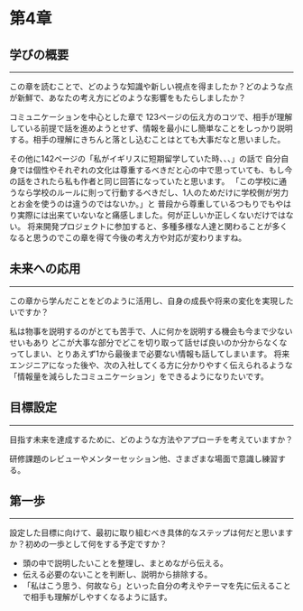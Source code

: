 # 第4章
## 学びの概要

---

この章を読むことで、どのような知識や新しい視点を得ましたか？どのような点が新鮮で、あなたの考え方にどのような影響をもたらしましたか？

コミュニケーションを中心とした章で
123ページの伝え方のコツで、相手が理解している前提で話を進めようとせず、情報を最小にし簡単なことをしっかり説明する。相手の理解にきちんと落とし込むことはとても大事だなと思いました。

その他に142ページの「私がイギリスに短期留学していた時、、、」の話で
自分自身では個性やそれぞれの文化は尊重するべきだと心の中で思っていても、もし今の話をされたら私も作者と同じ回答になっていたと思います。
「この学校に通うなら学校のルールに則って行動するべきだし、1人のためだけに学校側が労力とお金を使うのは違うのではないか。」と
普段から尊重しているつもりでもやはり実際には出来ていないなと痛感しました。何が正しいか正しくないだけではない。
将来開発プロジェクトに参加すると、多種多様な人達と関わることが多くなると思うのでこの章を得て今後の考え方や対応が変わりますね。
## 未来への応用

---

この章から学んだことをどのように活用し、自身の成長や将来の変化を実現したいですか？

私は物事を説明するのがとても苦手で、人に何かを説明する機会も今まで少ないせいもあり
どこが大事な部分でどこを切り取って話せば良いのか分からなくなってしまい、とりあえず1から最後まで必要ない情報も話してしまいます。
将来エンジニアになった後や、次の入社してくる方に分かりやすく伝えられるような
「情報量を減らしたコミュニケーション」をできるようになりたいです。

## 目標設定

---

目指す未来を達成するために、どのような方法やアプローチを考えていますか？

研修課題のレビューやメンターセッション他、さまざまな場面で意識し練習する。
## 第一歩

---

設定した目標に向けて、最初に取り組むべき具体的なステップは何だと思いますか？初めの一歩として何をする予定ですか？
- 頭の中で説明したいことを整理し、まとめながら伝える。
- 伝える必要のないことを判断し、説明から排除する。
- 「私はこう思う、何故なら」といった自分の考えやテーマを先に伝えることで相手も理解がしやすくなるように話す。
